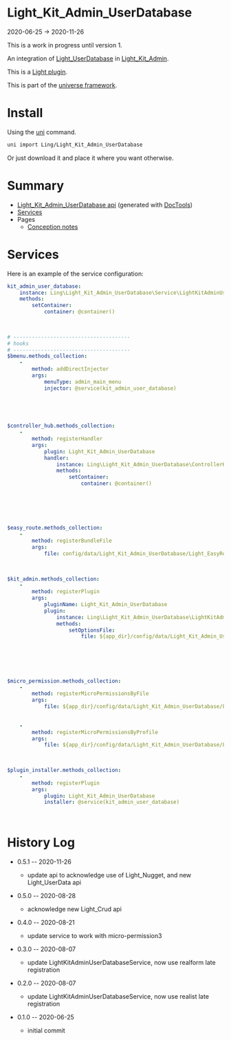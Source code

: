 Light_Kit_Admin_UserDatabase
===========
2020-06-25 -> 2020-11-26


This is a work in progress until version 1.


An integration of [Light_UserDatabase](https://github.com/lingtalfi/Light_UserDatabase) in  [Light_Kit_Admin](https://github.com/lingtalfi/Light_Kit_Admin). 


This is a [Light plugin](https://github.com/lingtalfi/Light/blob/master/doc/pages/plugin.md).

This is part of the [universe framework](https://github.com/karayabin/universe-snapshot).


Install
==========
Using the [uni](https://github.com/lingtalfi/universe-naive-importer) command.
```bash
uni import Ling/Light_Kit_Admin_UserDatabase
```

Or just download it and place it where you want otherwise.






Summary
===========
- [Light_Kit_Admin_UserDatabase api](https://github.com/lingtalfi/Light_Kit_Admin_UserDatabase/blob/master/doc/api/Ling/Light_Kit_Admin_UserDatabase.md) (generated with [DocTools](https://github.com/lingtalfi/DocTools))
- [Services](#services)
- Pages
    - [Conception notes](https://github.com/lingtalfi/Light_Kit_Admin_UserDatabase/blob/master/doc/pages/conception-notes.md)






Services
=========


Here is an example of the service configuration:

```yaml
kit_admin_user_database: 
    instance: Ling\Light_Kit_Admin_UserDatabase\Service\LightKitAdminUserDatabaseService
    methods: 
        setContainer: 
            container: @container()
        
    

# --------------------------------------
# hooks
# --------------------------------------
$bmenu.methods_collection: 
    - 
        method: addDirectInjector
        args: 
            menuType: admin_main_menu
            injector: @service(kit_admin_user_database)
        

        
    

$controller_hub.methods_collection: 
    - 
        method: registerHandler
        args: 
            plugin: Light_Kit_Admin_UserDatabase
            handler: 
                instance: Ling\Light_Kit_Admin_UserDatabase\ControllerHub\LightKitAdminUserDatabaseControllerHubHandler
                methods: 
                    setContainer: 
                        container: @container()
                    
                
            
        
    

$easy_route.methods_collection: 
    - 
        method: registerBundleFile
        args: 
            file: config/data/Light_Kit_Admin_UserDatabase/Light_EasyRoute/lka_userdatabase_routes.byml
        
    

$kit_admin.methods_collection: 
    - 
        method: registerPlugin
        args: 
            pluginName: Light_Kit_Admin_UserDatabase
            plugin: 
                instance: Ling\Light_Kit_Admin_UserDatabase\LightKitAdminPlugin\LightKitAdminUserDatabaseLkaPlugin
                methods: 
                    setOptionsFile: 
                        file: ${app_dir}/config/data/Light_Kit_Admin_UserDatabase/Light_Kit_Admin/lka-options.byml
                    
                
            
        
    

$micro_permission.methods_collection: 
    - 
        method: registerMicroPermissionsByFile
        args: 
            file: ${app_dir}/config/data/Light_Kit_Admin_UserDatabase/Light_MicroPermission/lka_userdatabase-micro-permissions.byml
        
    
    - 
        method: registerMicroPermissionsByProfile
        args: 
            file: ${app_dir}/config/data/Light_Kit_Admin_UserDatabase/Light_MicroPermission/kit_admin_user_database.profile.generated.byml
        
    

$plugin_installer.methods_collection: 
    - 
        method: registerPlugin
        args: 
            plugin: Light_Kit_Admin_UserDatabase
            installer: @service(kit_admin_user_database)
        
    
```



History Log
=============

- 0.5.1 -- 2020-11-26

    - update api to acknowledge use of Light_Nugget, and new Light_UserData api
    
- 0.5.0 -- 2020-08-28

    - acknowledge new Light_Crud api  
    
- 0.4.0 -- 2020-08-21

    - update service to work with micro-permission3
    
- 0.3.0 -- 2020-08-07

    - update LightKitAdminUserDatabaseService, now use realform late registration
    
- 0.2.0 -- 2020-08-07

    - update LightKitAdminUserDatabaseService, now use realist late registration

- 0.1.0 -- 2020-06-25

    - initial commit